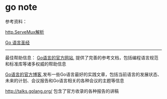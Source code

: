 # go note

参考资料：

[http.ServeMux解析](http://studygolang.com/articles/4890)

[Go 语言圣经](http://golang-china.github.io/gopl-zh/index.html)



***
最佳帮助信息：
[Go语言的官方网站](https://golang.org ),
提供了完善的参考文档，包括编程语言规范和标准库等诸多权威的帮助信息

[Go语言的官方博客]( https://blog.golang.org),发布一些Go语言最好的实践文章，包括当前语言的发展状态、未来的计划、会议报告和Go语言相关的各种会议的主题等信息

 http://talks.golang.org/ 包含了官方收录的各种报告的讲稿

